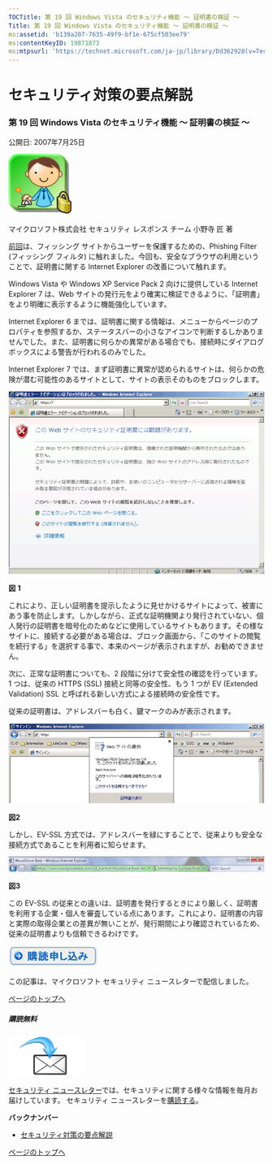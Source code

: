 ```yaml
---
TOCTitle: 第 19 回 Windows Vista のセキュリティ機能 ～ 証明書の検証 ～
Title: 第 19 回 Windows Vista のセキュリティ機能 ～ 証明書の検証 ～
ms:assetid: 'b139a207-7635-49f9-bf1e-675cf503ee79'
ms:contentKeyID: 19871873
ms:mtpsurl: 'https://technet.microsoft.com/ja-jp/library/Dd362928(v=TechNet.10)'
---
```


セキュリティ対策の要点解説
==========================

### 第 19 回 Windows Vista のセキュリティ機能 ～ 証明書の検証 ～

公開日: 2007年7月25日

![](images/Dd362928.SecPoint(ja-jp,TechNet.10).gif)

マイクロソフト株式会社
セキュリティ レスポンス チーム
小野寺 匠 著

[前回](https://technet.microsoft.com/ja-jp/library/566ee918-681d-47e0-a23d-f231cb6dae9d(v=TechNet.10))は、フィッシング サイトからユーザーを保護するための、Phishing Filter (フィッシング フィルタ) に触れました。今回も、安全なブラウザの利用ということで、証明書に関する Internet Explorer の改善について触れます。

Windows Vista や Windows XP Service Pack 2 向けに提供している Internet Explorer 7 は、Web サイトの発行元をより確実に検証できるように、「証明書」をより明確に表示するように機能強化しています。

Internet Explorer 6 までは、証明書に関する情報は、メニューからページのプロパティを参照するか、ステータスバーの小さなアイコンで判断するしかありませんでした。また、証明書に何らかの異常がある場合でも、接続時にダイアログボックスによる警告が行われるのみでした。

Internet Explorer 7 では、まず証明書に異常が認められるサイトは、何らかの危険が潜む可能性のあるサイトとして、サイトの表示そのものをブロックします。

![](images/Dd362928.secpoint0019_01(ja-jp,TechNet.10).gif)

**図** **1**

これにより、正しい証明書を提示したように見せかけるサイトによって、被害にあう事を防止します。しかしながら、正式な証明機関より発行されていない、個人発行の証明書を暗号化のためなどに使用しているサイトもあります。その様なサイトに、接続する必要がある場合は、ブロック画面から、「このサイトの閲覧を続行する」を選択する事で、本来のページが表示されますが、お勧めできません。

次に、正常な証明書についても、2 段階に分けて安全性の確認を行っています。1 つは、従来の HTTPS (SSL) 接続と同等の安全性、もう 1 つが EV (Extended Validation) SSL と呼ばれる新しい方式による接続時の安全性です。

従来の証明書は、アドレスバーも白く、鍵マークのみが表示されます。

![](images/Dd362928.secpoint0019_02(ja-jp,TechNet.10).gif)

**図2**

しかし、EV-SSL 方式では、アドレスバーを緑にすることで、従来よりも安全な接続方式であることを利用者に知らせます。

![](images/Dd362928.secpoint0019_03(ja-jp,TechNet.10).gif)

**図3**

この EV-SSL の従来との違いは、証明書を発行するときにより厳しく、証明書を利用する企業・個人を審査している点にあります。これにより、証明書の内容と実際の取得企業との差異が無いことが、発行期間により確認されているため、従来の証明書よりも信頼できるわけです。

[![](images/Dd362928.btn_reg_today(ja-jp,TechNet.10).jpg)](https://technet.microsoft.com/ja-jp/library/d2607610-3137-420b-9bbf-2552bec68922(v=TechNet.10))

この記事は、マイクロソフト セキュリティ ニュースレターで配信しました。

[](#mainsection)[ページのトップへ](#mainsection)

##### 購読無料

![](images/Dd362928.subscribe(ja-jp,TechNet.10).gif)

[セキュリティ ニュースレター](https://www.microsoft.com/japan/technet/security/secnews/default.mspx)では、セキュリティに関する様々な情報を毎月お届けしています。
セキュリティ ニュースレターを[購読する](https://technet.microsoft.com/ja-jp/library/d2607610-3137-420b-9bbf-2552bec68922(v=TechNet.10))。

**バックナンバー**
-   [セキュリティ対策の要点解説](https://technet.microsoft.com/ja-jp/library/f301b3b4-fdcc-43f8-846e-135538db4edf(v=TechNet.10))

[](#mainsection)[ページのトップへ](#mainsection)

